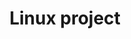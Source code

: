 ---
title: Linux project

view: community/custom_compact

banner:
  caption: 'Image credit: [**Unsplash**](https://unsplash.com/)'
  image: 'linuxx.jpg'
---